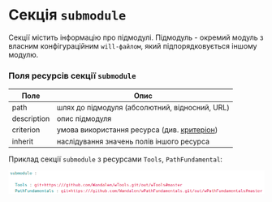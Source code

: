 # Секція <code>submodule</code>
Секції містить інформацію про підмодулі. Підмодуль -  окремий модуль з власним конфігураційним <code>will-файлом</code>, який підпорядковується іншому модулю.  

### Поля ресурсів секції `submodule`

| Поле           | Опис                                           |
|----------------|------------------------------------------------|
| path           | шлях до підмодуля (абсолютний, відносний, URL) |
| description    | опис підмодуля                                 |
| criterion      | умова використання ресурса (див. [критеріон](Criterions.md)) |
| inherit        | наслідування значень полів іншого ресурса      |  

Приклад секції `submodule` з ресурсами `Tools`, `PathFundamental`:  

![submodule.section.png](./Images/submodule.section.png)

